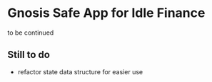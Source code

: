 # Gnosis Safe App for Idle Finance

to be continued

## Still to do

- refactor state data structure for easier use
